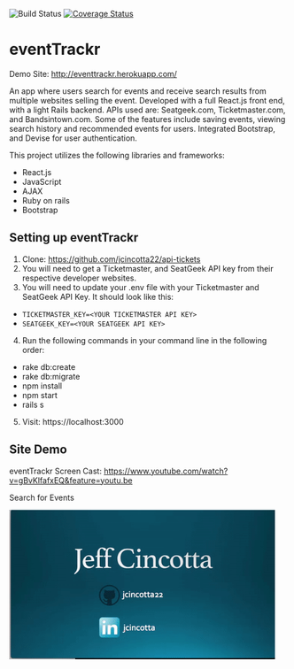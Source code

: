 
![Build Status](https://codeship.com/projects/17a76d30-7bc9-0134-0ef8-1a0a4897d69c/status?branch=master)
[![Coverage Status](https://coveralls.io/repos/github/jcincotta22/api-tickets/badge.svg?branch=master)](https://coveralls.io/github/jcincotta22/api-tickets?branch=master)

# eventTrackr

Demo Site: http://eventtrackr.herokuapp.com/

An app where users search for events and receive search results from multiple websites selling the event. Developed with a full React.js front end, with a light Rails backend. APIs used are: Seatgeek.com, Ticketmaster.com, and Bandsintown.com. Some of the features include saving events, viewing search history and recommended events for users. Integrated Bootstrap, and Devise for user authentication.

This project utilizes the following libraries and frameworks:
  * React.js
  * JavaScript
  * AJAX
  * Ruby on rails
  * Bootstrap

## Setting up eventTrackr

1. Clone: https://github.com/jcincotta22/api-tickets
2. You will need to get a Ticketmaster, and SeatGeek API key from their respective developer websites.
3. You will need to update your .env file with your Ticketmaster and SeatGeek API Key. It should look like this:
  *  `TICKETMASTER_KEY=<YOUR TICKETMASTER API KEY>`
  *  `SEATGEEK_KEY=<YOUR SEATGEEK API KEY>`
4. Run the following commands in your command line in the following order:
  * rake db:create
  * rake db:migrate
  * npm install
  * npm start
  * rails s  
5. Visit: https://localhost:3000

## Site Demo
eventTrackr Screen Cast: https://www.youtube.com/watch?v=gBvKlfafxEQ&feature=youtu.be

Search for Events

![Search For Event](/Search-Event.gif)
